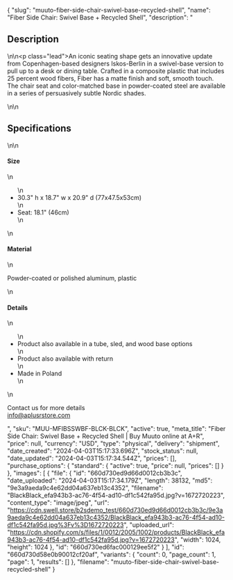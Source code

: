 {
  "slug": "muuto-fiber-side-chair-swivel-base-recycled-shell",
  "name": "Fiber Side Chair: Swivel Base + Recycled Shell",
  "description": "<h2>Description</h2>\n<!-- split -->\n<p class=\"lead\">An iconic seating shape gets an innovative update from Copenhagen-based designers Iskos-Berlin in a swivel-base version to pull up to a desk or dining table. Crafted in a composite plastic that includes 25 percent wood fibers, Fiber has a matte finish and soft, smooth touch. The chair seat and color-matched base in powder-coated steel are available in a series of persuasively subtle Nordic shades.</p>\n<!-- split -->\n<h2>Specifications</h2>\n<!-- split -->\n<h4>Size</h4>\n<ul>\n<li>30.3\" h x 18.7\" w x 20.9\" d (77x47.5x53cm)</li>\n<li>Seat: 18.1\" (46cm)</li>\n</ul>\n<h4>Material</h4>\n<p>Powder-coated or polished aluminum, plastic</p>\n<h4>Details</h4>\n<ul>\n<li>Product also available in a tube, sled, and wood base options</li>\n<li>Product also available with return</li>\n<li>Made in Poland</li>\n</ul>\n<p>Contact us for more details <br>info@aplusrstore.com</p>",
  "sku": "MUU-MFIBSSWBF-BLCK-BLCK",
  "active": true,
  "meta_title": "Fiber Side Chair: Swivel Base + Recycled Shell | Buy Muuto online at A+R",
  "price": null,
  "currency": "USD",
  "type": "physical",
  "delivery": "shipment",
  "date_created": "2024-04-03T15:17:33.696Z",
  "stock_status": null,
  "date_updated": "2024-04-03T15:17:34.544Z",
  "prices": [],
  "purchase_options": {
    "standard": {
      "active": true,
      "price": null,
      "prices": []
    }
  },
  "images": [
    {
      "file": {
        "id": "660d730ed9d66d0012cb3b3c",
        "date_uploaded": "2024-04-03T15:17:34.179Z",
        "length": 38132,
        "md5": "9e3a9aeda9c4e62dd04a637eb13c4352",
        "filename": "BlackBlack_efa943b3-ac76-4f54-ad10-df1c542fa95d.jpg?v=1672720223",
        "content_type": "image/jpeg",
        "url": "https://cdn.swell.store/b2sdemo_test/660d730ed9d66d0012cb3b3c/9e3a9aeda9c4e62dd04a637eb13c4352/BlackBlack_efa943b3-ac76-4f54-ad10-df1c542fa95d.jpg%3Fv%3D1672720223",
        "uploaded_url": "https://cdn.shopify.com/s/files/1/0012/2005/1002/products/BlackBlack_efa943b3-ac76-4f54-ad10-df1c542fa95d.jpg?v=1672720223",
        "width": 1024,
        "height": 1024
      },
      "id": "660d730ed6fac000129ee5f2"
    }
  ],
  "id": "660d730d58e0b90012cf20af",
  "variants": {
    "count": 0,
    "page_count": 1,
    "page": 1,
    "results": []
  },
  "filename": "muuto-fiber-side-chair-swivel-base-recycled-shell"
}